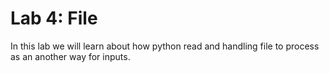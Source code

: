 # Lab 4: File

In this lab we will learn about how python read and handling file to process as an another way for inputs.